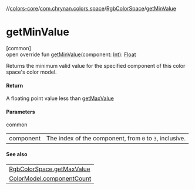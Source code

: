 //[colors-core](../../../index.md)/[com.chrynan.colors.space](../index.md)/[RgbColorSpace](index.md)/[getMinValue](get-min-value.md)

# getMinValue

[common]\
open override fun [getMinValue](get-min-value.md)(component: [Int](https://kotlinlang.org/api/latest/jvm/stdlib/kotlin/-int/index.html)): [Float](https://kotlinlang.org/api/latest/jvm/stdlib/kotlin/-float/index.html)

Returns the minimum valid value for the specified component of this color space's color model.

#### Return

A floating point value less than [getMaxValue](get-max-value.md)

#### Parameters

common

| | |
|---|---|
| component | The index of the component, from `0` to `3`, inclusive. |

#### See also

| |
|---|
| [RgbColorSpace.getMaxValue](get-max-value.md) |
| [ColorModel.componentCount](../-color-model/component-count.md) |
